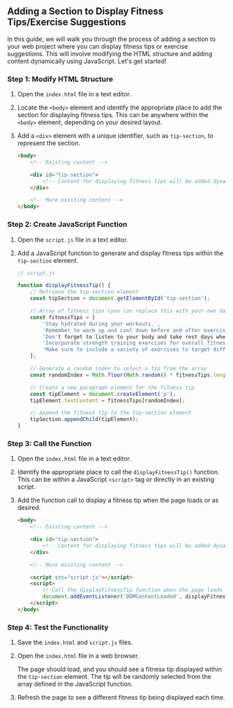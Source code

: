 ## Adding a Section to Display Fitness Tips/Exercise Suggestions

In this guide, we will walk you through the process of adding a section to your web project where you can display fitness tips or exercise suggestions. This will involve modifying the HTML structure and adding content dynamically using JavaScript. Let's get started!

### Step 1: Modify HTML Structure

1. Open the `index.html` file in a text editor.

2. Locate the `<body>` element and identify the appropriate place to add the section for displaying fitness tips. This can be anywhere within the `<body>` element, depending on your desired layout.

3. Add a `<div>` element with a unique identifier, such as `tip-section`, to represent the section.

   ```html
   <body>
       <!-- Existing content -->

       <div id="tip-section">
           <!-- Content for displaying fitness tips will be added dynamically -->
       </div>

       <!-- More existing content -->
   </body>
   ```

### Step 2: Create JavaScript Function

1. Open the `script.js` file in a text editor.

2. Add a JavaScript function to generate and display fitness tips within the `tip-section` element.

   ```javascript
   // script.js

   function displayFitnessTip() {
       // Retrieve the tip-section element
       const tipSection = document.getElementById('tip-section');

       // Array of fitness tips (you can replace this with your own data)
       const fitnessTips = [
           'Stay hydrated during your workouts.',
           'Remember to warm up and cool down before and after exercise.',
           'Don't forget to listen to your body and take rest days when needed.',
           'Incorporate strength training exercises for overall fitness.',
           'Make sure to include a variety of exercises to target different muscle groups.'
       ];

       // Generate a random index to select a tip from the array
       const randomIndex = Math.floor(Math.random() * fitnessTips.length);

       // Create a new paragraph element for the fitness tip
       const tipElement = document.createElement('p');
       tipElement.textContent = fitnessTips[randomIndex];

       // Append the fitness tip to the tip-section element
       tipSection.appendChild(tipElement);
   }
   ```

### Step 3: Call the Function

1. Open the `index.html` file in a text editor.

2. Identify the appropriate place to call the `displayFitnessTip()` function. This can be within a JavaScript `<script>` tag or directly in an existing script.

3. Add the function call to display a fitness tip when the page loads or as desired.

   ```html
   <body>
       <!-- Existing content -->

       <div id="tip-section">
           <!-- Content for displaying fitness tips will be added dynamically -->
       </div>

       <!-- More existing content -->

       <script src="script.js"></script>
       <script>
           // Call the displayFitnessTip function when the page loads
           document.addEventListener('DOMContentLoaded', displayFitnessTip);
       </script>
   </body>
   ```

### Step 4: Test the Functionality

1. Save the `index.html` and `script.js` files.

2. Open the `index.html` file in a web browser.

   The page should load, and you should see a fitness tip displayed within the `tip-section` element. The tip will be randomly selected from the array defined in the JavaScript function.

3. Refresh the page to see a different fitness tip being displayed each time.
